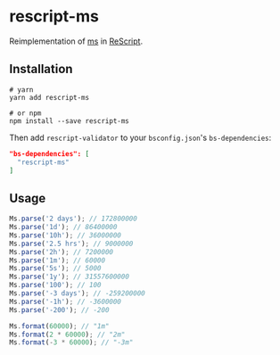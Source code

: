 # rescript-ms

Reimplementation of [ms](https://github.com/vercel/ms) in [ReScript](https://rescript-lang.org).

## Installation

```shell
# yarn
yarn add rescript-ms

# or npm
npm install --save rescript-ms
```

Then add `rescript-validator` to your `bsconfig.json`'s `bs-dependencies`:

```json
"bs-dependencies": [
  "rescript-ms"
]
```

## Usage

```js
Ms.parse('2 days'); // 172800000
Ms.parse('1d'); // 86400000
Ms.parse('10h'); // 36000000
Ms.parse('2.5 hrs'); // 9000000
Ms.parse('2h'); // 7200000
Ms.parse('1m'); // 60000
Ms.parse('5s'); // 5000
Ms.parse('1y'); // 31557600000
Ms.parse('100'); // 100
Ms.parse('-3 days'); // -259200000
Ms.parse('-1h'); // -3600000
Ms.parse('-200'); // -200

Ms.format(60000); // "1m"
Ms.format(2 * 60000); // "2m"
Ms.format(-3 * 60000); // "-3m"
```
